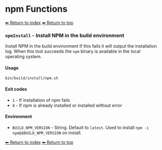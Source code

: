 # npm Functions

[⬅ Return to index](index.md)
[⬅ Return to top](../index.md)


### `npmInstall` - Install NPM in the build environment

Install NPM in the build environment
If this fails it will output the installation log.
When this tool succeeds the `npm` binary is available in the local operating system.

#### Usage

    bin/build/install/npm.sh

#### Exit codes

- `1` - If installation of npm fails
- `0` - If npm is already installed or installed without error

#### Environment

- `BUILD_NPM_VERSION` - String. Default to `latest`. Used to install `npm -i npm@$BUILD_NPM_VERSION` on install.

[⬅ Return to index](index.md)
[⬅ Return to top](../index.md)